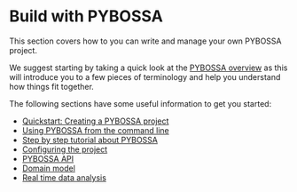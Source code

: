 Build with PYBOSSA
==================

This section covers how to you can write and manage your own PYBOSSA
project.

We suggest starting by taking a quick look at the [PYBOSSA overview](overview.md) as this will
introduce you to a few pieces of terminology and help you understand how things fit together.

The following sections have some useful information to get you started:

 - [Quickstart: Creating a PYBOSSA project](guide.md)
 - [Using PYBOSSA from the command line](pbs.md)
 - [Step by step tutorial about PYBOSSA](tutorial.md)
 - [Configuring the project](project_settings.md)
 - [PYBOSSA API](api.md)
 - [Domain model](model.md)
 - [Real time data analysis](webhooks.md)
